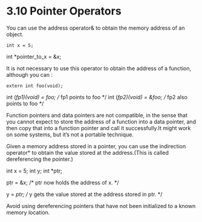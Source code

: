 # 3.10 Pointer Operators

You can use the address operator& to obtain the memory address of an object.

    int x = 5;
int *pointer_to_x = &x;

It is not necessary to use this operator to obtain the address of a function, although you can :

    extern int foo(void);
int (*fp1)(void) = foo;  /* fp1 points to foo */
int (*fp2)(void) = &foo; /* fp2 also points to foo */

Function pointers and data pointers are not compatible, in the sense that you cannot expect to store the address of a function into a data pointer, and then copy that into a function pointer and call it successfully.It might work on some systems, but it’s not a portable technique.

Given a memory address stored in a pointer, you can use the indirection operator* to obtain the value stored at the address.(This is called dereferencing the pointer.)

int x = 5;
int y;
int *ptr;

ptr = &x; /* ptr now holds the address of x. */

y = *ptr; /* y gets the value stored at the address
             stored in ptr. */

Avoid using dereferencing pointers that have not been initialized to a known memory location.
